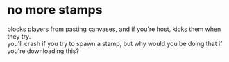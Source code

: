 # no more stamps  
blocks players from pasting canvases, and if you're host, kicks them when they try.  
you'll crash if you try to spawn a stamp, but why would you be doing that if you're downloading this?
